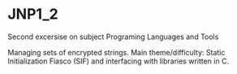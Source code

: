 # JNP1_2
Second excersise on subject Programing Languages and Tools

Managing sets of encrypted strings. Main theme/difficulty: Static Initialization Fiasco (SIF) and interfacing with libraries written in C.

